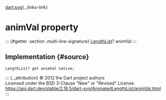 [dart:svg](../../dart-svg/dart-svg-library){._links-link}

animVal property
================

::: {#getter .section .multi-line-signature}
[LengthList](../lengthlist-class)? animVal
:::

Implementation {#source}
--------------

``` {.language-dart data-language="dart"}
LengthList? get animVal native;
```

::: {._attribution}
© 2012 the Dart project authors\
Licensed under the BSD 3-Clause \"New\" or \"Revised\" License.\
<https://api.dart.dev/stable/2.18.5/dart-svg/AnimatedLengthList/animVal.html>
:::
